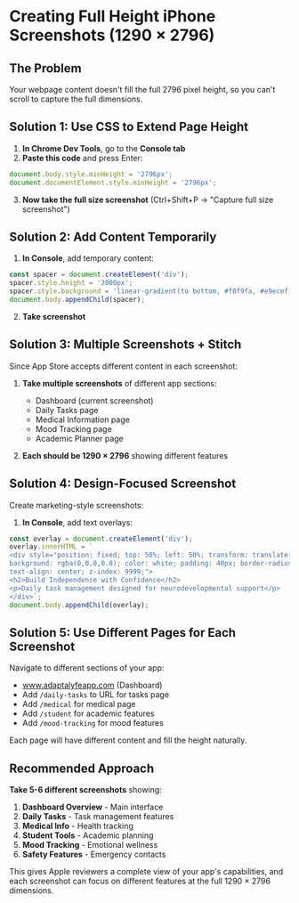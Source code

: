 # Creating Full Height iPhone Screenshots (1290 × 2796)

## The Problem
Your webpage content doesn't fill the full 2796 pixel height, so you can't scroll to capture the full dimensions.

## Solution 1: Use CSS to Extend Page Height

1. **In Chrome Dev Tools**, go to the **Console tab**
2. **Paste this code** and press Enter:
```javascript
document.body.style.minHeight = '2796px';
document.documentElement.style.minHeight = '2796px';
```
3. **Now take the full size screenshot** (Ctrl+Shift+P → "Capture full size screenshot")

## Solution 2: Add Content Temporarily

1. **In Console**, add temporary content:
```javascript
const spacer = document.createElement('div');
spacer.style.height = '2000px';
spacer.style.background = 'linear-gradient(to bottom, #f8f9fa, #e9ecef)';
document.body.appendChild(spacer);
```
2. **Take screenshot**

## Solution 3: Multiple Screenshots + Stitch

Since App Store accepts different content in each screenshot:

1. **Take multiple screenshots** of different app sections:
   - Dashboard (current screenshot)
   - Daily Tasks page
   - Medical Information page
   - Mood Tracking page
   - Academic Planner page

2. **Each should be 1290 × 2796** showing different features

## Solution 4: Design-Focused Screenshot

Create marketing-style screenshots:

1. **In Console**, add text overlays:
```javascript
const overlay = document.createElement('div');
overlay.innerHTML = `
<div style="position: fixed; top: 50%; left: 50%; transform: translate(-50%, -50%); 
background: rgba(0,0,0,0.8); color: white; padding: 40px; border-radius: 20px; 
text-align: center; z-index: 9999;">
<h2>Build Independence with Confidence</h2>
<p>Daily task management designed for neurodevelopmental support</p>
</div>`;
document.body.appendChild(overlay);
```

## Solution 5: Use Different Pages for Each Screenshot

Navigate to different sections of your app:
- www.adaptalyfeapp.com (Dashboard)
- Add `/daily-tasks` to URL for tasks page
- Add `/medical` for medical page
- Add `/student` for academic features
- Add `/mood-tracking` for mood features

Each page will have different content and fill the height naturally.

## Recommended Approach

**Take 5-6 different screenshots** showing:
1. **Dashboard Overview** - Main interface
2. **Daily Tasks** - Task management features  
3. **Medical Info** - Health tracking
4. **Student Tools** - Academic planning
5. **Mood Tracking** - Emotional wellness
6. **Safety Features** - Emergency contacts

This gives Apple reviewers a complete view of your app's capabilities, and each screenshot can focus on different features at the full 1290 × 2796 dimensions.